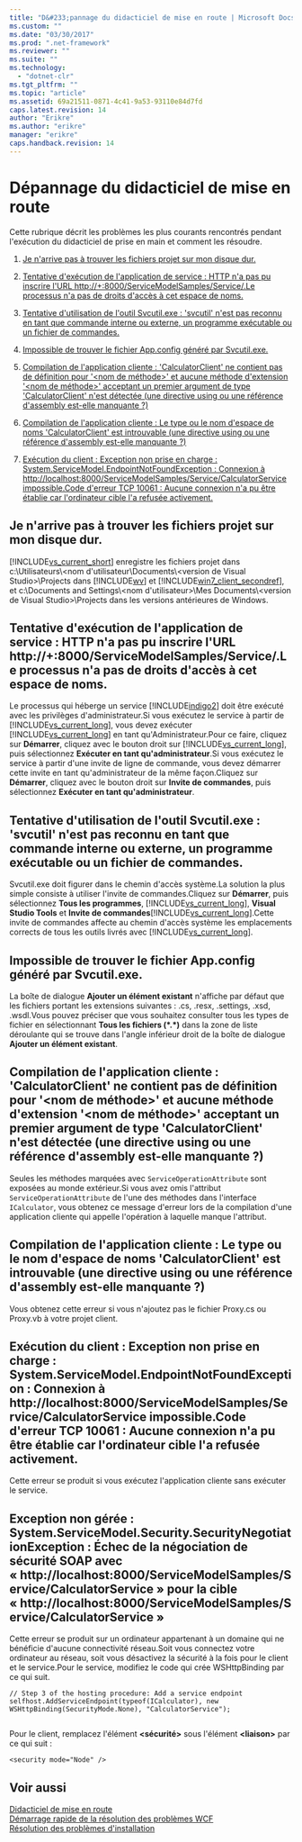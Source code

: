 ```yaml
---
title: "D&#233;pannage du didacticiel de mise en route | Microsoft Docs"
ms.custom: ""
ms.date: "03/30/2017"
ms.prod: ".net-framework"
ms.reviewer: ""
ms.suite: ""
ms.technology: 
  - "dotnet-clr"
ms.tgt_pltfrm: ""
ms.topic: "article"
ms.assetid: 69a21511-0871-4c41-9a53-93110e84d7fd
caps.latest.revision: 14
author: "Erikre"
ms.author: "erikre"
manager: "erikre"
caps.handback.revision: 14
---
```

# D&#233;pannage du didacticiel de mise en route
Cette rubrique décrit les problèmes les plus courants rencontrés pendant l'exécution du didacticiel de prise en main et comment les résoudre.  
  
1.  [Je n'arrive pas à trouver les fichiers projet sur mon disque dur.](../../../docs/framework/wcf/troubleshooting-the-getting-started-tutorial.md#BKMK_q1)  
  
2.  [Tentative d'exécution de l'application de service : HTTP n'a pas pu inscrire l'URL http://+:8000/ServiceModelSamples/Service/.Le processus n'a pas de droits d'accès à cet espace de noms.](../../../docs/framework/wcf/troubleshooting-the-getting-started-tutorial.md#BKMK_q2)  
  
3.  [Tentative d'utilisation de l'outil Svcutil.exe : 'svcutil' n'est pas reconnu en tant que commande interne ou externe, un programme exécutable ou un fichier de commandes.](../../../docs/framework/wcf/troubleshooting-the-getting-started-tutorial.md#BKMK_q3)  
  
4.  [Impossible de trouver le fichier App.config généré par Svcutil.exe.](../../../docs/framework/wcf/troubleshooting-the-getting-started-tutorial.md#BKMK_q4)  
  
5.  [Compilation de l'application cliente : 'CalculatorClient' ne contient pas de définition pour '&lt;nom de méthode&gt;' et aucune méthode d'extension '&lt;nom de méthode&gt;' acceptant un premier argument de type 'CalculatorClient' n'est détectée (une directive using ou une référence d'assembly est-elle manquante ?)](../../../docs/framework/wcf/troubleshooting-the-getting-started-tutorial.md#BKMK_q5)  
  
6.  [Compilation de l'application cliente : Le type ou le nom d'espace de noms 'CalculatorClient' est introuvable (une directive using ou une référence d'assembly est-elle manquante ?)](../../../docs/framework/wcf/troubleshooting-the-getting-started-tutorial.md#BKMK_q6)  
  
7.  [Exécution du client : Exception non prise en charge : System.ServiceModel.EndpointNotFoundException : Connexion à http://localhost:8000/ServiceModelSamples/Service/CalculatorService impossible.Code d'erreur TCP 10061 : Aucune connexion n'a pu être établie car l'ordinateur cible l'a refusée activement.](../../../docs/framework/wcf/troubleshooting-the-getting-started-tutorial.md#BKMK_q7)  
  
<a name="BKMK_q1"></a>   
## Je n'arrive pas à trouver les fichiers projet sur mon disque dur.  
 [!INCLUDE[vs_current_short](../../../includes/vs-current-short-md.md)] enregistre les fichiers projet dans c:\\Utilisateurs\\\<nom d'utilisateur\\Documents\\\<version de Visual Studio\>\\Projects dans [!INCLUDE[wv](../../../includes/wv-md.md)] et [!INCLUDE[win7_client_secondref](../../../includes/win7-client-secondref-md.md)], et c:\\Documents and Settings\\\<nom d'utilisateur\>\\Mes Documents\\\<version de Visual Studio\>\\Projects dans les versions antérieures de Windows.  
  
<a name="BKMK_q2"></a>   
## Tentative d'exécution de l'application de service : HTTP n'a pas pu inscrire l'URL http:\/\/\+:8000\/ServiceModelSamples\/Service\/.Le processus n'a pas de droits d'accès à cet espace de noms.  
 Le processus qui héberge un service [!INCLUDE[indigo2](../../../includes/indigo2-md.md)] doit être exécuté avec les privilèges d'administrateur.Si vous exécutez le service à partir de [!INCLUDE[vs_current_long](../../../includes/vs-current-long-md.md)], vous devez exécuter [!INCLUDE[vs_current_long](../../../includes/vs-current-long-md.md)] en tant qu'Administrateur.Pour ce faire, cliquez sur **Démarrer**, cliquez avec le bouton droit sur [!INCLUDE[vs_current_long](../../../includes/vs-current-long-md.md)], puis sélectionnez **Exécuter en tant qu'administrateur**.Si vous exécutez le service à partir d'une invite de ligne de commande, vous devez démarrer cette invite en tant qu'administrateur de la même façon.Cliquez sur **Démarrer**, cliquez avec le bouton droit sur **Invite de commandes**, puis sélectionnez **Exécuter en tant qu'administrateur**.  
  
<a name="BKMK_q3"></a>   
## Tentative d'utilisation de l'outil Svcutil.exe : 'svcutil' n'est pas reconnu en tant que commande interne ou externe, un programme exécutable ou un fichier de commandes.  
 Svcutil.exe doit figurer dans le chemin d'accès système.La solution la plus simple consiste à utiliser l'invite de commandes.Cliquez sur **Démarrer**, puis sélectionnez **Tous les programmes**, [!INCLUDE[vs_current_long](../../../includes/vs-current-long-md.md)], **Visual Studio Tools** et **Invite de commandes**[!INCLUDE[vs_current_long](../../../includes/vs-current-long-md.md)].Cette invite de commandes affecte au chemin d'accès système les emplacements corrects de tous les outils livrés avec [!INCLUDE[vs_current_long](../../../includes/vs-current-long-md.md)].  
  
<a name="BKMK_q4"></a>   
## Impossible de trouver le fichier App.config généré par Svcutil.exe.  
 La boîte de dialogue **Ajouter un élément existant** n'affiche par défaut que les fichiers portant les extensions suivantes : .cs, .resx, .settings, .xsd, .wsdl.Vous pouvez préciser que vous souhaitez consulter tous les types de fichier en sélectionnant **Tous les fichiers \(\*.\*\)** dans la zone de liste déroulante qui se trouve dans l'angle inférieur droit de la boîte de dialogue **Ajouter un élément existant**.  
  
<a name="BKMK_q5"></a>   
## Compilation de l'application cliente : 'CalculatorClient' ne contient pas de définition pour '\<nom de méthode\>' et aucune méthode d'extension '\<nom de méthode\>' acceptant un premier argument de type 'CalculatorClient' n'est détectée \(une directive using ou une référence d'assembly est\-elle manquante ?\)  
 Seules les méthodes marquées avec `ServiceOperationAttribute` sont exposées au monde extérieur.Si vous avez omis l'attribut `ServiceOperationAttribute` de l'une des méthodes dans l'interface `ICalculator`, vous obtenez ce message d'erreur lors de la compilation d'une application cliente qui appelle l'opération à laquelle manque l'attribut.  
  
<a name="BKMK_q6"></a>   
## Compilation de l'application cliente : Le type ou le nom d'espace de noms 'CalculatorClient' est introuvable \(une directive using ou une référence d'assembly est\-elle manquante ?\)  
 Vous obtenez cette erreur si vous n'ajoutez pas le fichier Proxy.cs ou Proxy.vb à votre projet client.  
  
<a name="BKMK_q7"></a>   
## Exécution du client : Exception non prise en charge : System.ServiceModel.EndpointNotFoundException : Connexion à http:\/\/localhost:8000\/ServiceModelSamples\/Service\/CalculatorService impossible.Code d'erreur TCP 10061 : Aucune connexion n'a pu être établie car l'ordinateur cible l'a refusée activement.  
 Cette erreur se produit si vous exécutez l'application cliente sans exécuter le service.  
  
<a name="BKMK_q8"></a>   
## Exception non gérée : System.ServiceModel.Security.SecurityNegotiationException : Échec de la négociation de sécurité SOAP avec « http:\/\/localhost:8000\/ServiceModelSamples\/Service\/CalculatorService » pour la cible « http:\/\/localhost:8000\/ServiceModelSamples\/Service\/CalculatorService »  
 Cette erreur se produit sur un ordinateur appartenant à un domaine qui ne bénéficie d'aucune connectivité réseau.Soit vous connectez votre ordinateur au réseau, soit vous désactivez la sécurité à la fois pour le client et le service.Pour le service, modifiez le code qui crée WSHttpBinding par ce qui suit.  
  
```  
// Step 3 of the hosting procedure: Add a service endpoint  
selfhost.AddServiceEndpoint(typeof(ICalculator), new WSHttpBinding(SecurityMode.None), "CalculatorService");  
  
```  
  
 Pour le client, remplacez l'élément **\<sécurité\>** sous l'élément **\<liaison\>** par ce qui suit :  
  
```  
<security mode="Node" />  
```  
  
## Voir aussi  
 [Didacticiel de mise en route](../../../docs/framework/wcf/getting-started-tutorial.md)   
 [Démarrage rapide de la résolution des problèmes WCF](../../../docs/framework/wcf/wcf-troubleshooting-quickstart.md)   
 [Résolution des problèmes d'installation](../../../docs/framework/wcf/troubleshooting-setup-issues.md)